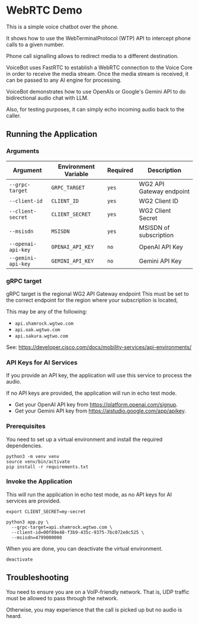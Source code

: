 # WebRTC Demo

This is a simple voice chatbot over the phone.

It shows how to use the WebTerminalProtocol (WTP) API to intercept phone calls to a given number.

Phone call signalling allows to redirect media to a different destination.

VoiceBot uses FastRTC to establish a WebRTC connection to the Voice Core
in order to receive the media stream. Once the media stream is received,
it can be passed to any AI engine for processing.

VoiceBot demonstrates how to use OpenAIs or Google's Gemini API to do bidirectional
audio chat with LLM.

Also, for testing purposes, it can simply echo incoming audio back to the caller.

## Running the Application

### Arguments

| Argument           | Environment Variable | Required | Description              |
|--------------------|----------------------|----------|--------------------------|
| `--grpc-target`    | `GRPC_TARGET`        | `yes`    | WG2 API Gateway endpoint |
| `--client-id`      | `CLIENT_ID`          | `yes`    | WG2 Client ID            |
| `--client-secret`  | `CLIENT_SECRET`      | `yes`    | WG2 Client Secret        |
| `--msisdn`         | `MSISDN`             | `yes`    | MSISDN of subscription   |
| `--openai-api-key` | `OPENAI_API_KEY`     | `no`     | OpenAI API Key           |
| `--gemini-api-key` | `GEMINI_API_KEY`     | `no`     | Gemini API Key           |

### gRPC target

gRPC target is the regional WG2 API Gateway endpoint
This must be set to the correct endpoint for the region where your subscription is located,

This may be any of the following:

- `api.shamrock.wgtwo.com`
- `api.oak.wgtwo.com`
- `api.sakura.wgtwo.com`

See: https://developer.cisco.com/docs/mobility-services/api-environments/

### API Keys for AI Services

If you provide an API key, the application will use this service to process the audio.

If no API keys are provided, the application will run in echo test mode.

- Get your OpenAI API key from https://platform.openai.com/signup.
- Get your Gemini API key from https://aistudio.google.com/app/apikey.

### Prerequisites

You need to set up a virtual environment and install the required dependencies.

```shell
python3 -m venv venv
source venv/bin/activate
pip install -r requirements.txt
```

### Invoke the Application

This will run the application in echo test mode, as no API keys for AI services are provided.

```shell
export CLIENT_SECRET=my-secret

python3 app.py \
  --grpc-target=api.shamrock.wgtwo.com \
  --client-id=00f89e48-f3b9-435c-9375-7bc072e0c525 \
  --msisdn=4799000000
```

When you are done, you can deactivate the virtual environment.

```shell
deactivate
```

## Troubleshooting

You need to ensure you are on a VoIP-friendly network.
That is, UDP traffic must be allowed to pass through the network.

Otherwise, you may experience that the call is picked up but no audio is heard.
